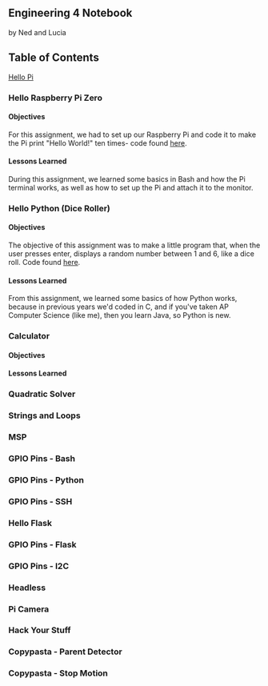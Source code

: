## Engineering 4 Notebook
by Ned and Lucia

## Table of Contents
[Hello Pi](###hello-raspberry-pi-zero)

### Hello Raspberry Pi Zero
#### Objectives
For this assignment, we had to set up our Raspberry Pi and code it to make the Pi print "Hello World!" ten times- code found [here](https://github.com/lcrosby13/Engineering_4_Notebook/blob/master/Scripts/LED_Blink.sh).

#### Lessons Learned
During this assignment, we learned some basics in Bash and how the Pi terminal works, as well as how to set up the Pi and attach it to the monitor. 

### Hello Python (Dice Roller)
#### Objectives
The objective of this assignment was to make a little program that, when the user presses enter, displays a random number between 1 and 6, like a dice roll. Code found [here](https://github.com/lcrosby13/Engineering_4_Notebook/blob/master/Python/DiceRoller.py).

#### Lessons Learned
From this assignment, we learned some basics of how Python works, because in previous years we'd coded in C, and if you've taken AP Computer Science (like me), then you learn Java, so Python is new. 

### Calculator
#### Objectives


#### Lessons Learned


### Quadratic Solver

### Strings and Loops

### MSP

### GPIO Pins - Bash

### GPIO Pins - Python

### GPIO Pins - SSH

### Hello Flask

### GPIO Pins - Flask

### GPIO Pins - I2C

### Headless

### Pi Camera

### Hack Your Stuff

### Copypasta - Parent Detector

### Copypasta - Stop Motion

